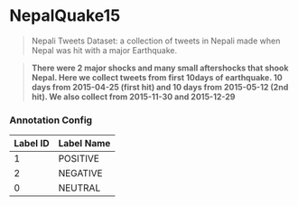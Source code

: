 # NepalQuake15
> Nepali Tweets Dataset: a collection of tweets in Nepali made when Nepal was hit with a major Earthquake.

>**There were 2 major shocks and many small aftershocks that shook Nepal. Here we collect tweets from first 10days of earthquake. 10 days from 2015-04-25 (first hit) and 10 days from 2015-05-12 (2nd hit). We also collect from 2015-11-30 and 2015-12-29**

### Annotation Config
| Label ID | Label Name|
|----------|-----------|
|1|POSITIVE|
|2|NEGATIVE|
|0|NEUTRAL|